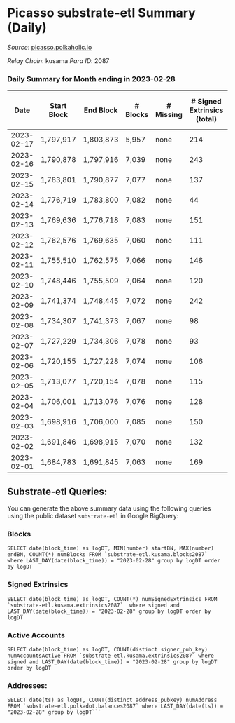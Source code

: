 # Picasso substrate-etl Summary (Daily)

_Source_: [picasso.polkaholic.io](https://picasso.polkaholic.io)

*Relay Chain*: kusama
*Para ID*: 2087



### Daily Summary for Month ending in 2023-02-28


| Date | Start Block | End Block | # Blocks | # Missing | # Signed Extrinsics (total) | # Active Accounts | # Addresses with Balances | # Events | # Transfers | # XCM Transfers In | # XCM Transfers Out |
| ---- | ----------- | --------- | -------- | --------- | --------------------------- | ----------------- | ------------------------- | -------- | ----------- | ------------------ | ------------------- |
| 2023-02-17 | 1,797,917 | 1,803,873 | 5,957 | none  | 214 | 48 |  | 720 | 109  |   |   |
| 2023-02-16 | 1,790,878 | 1,797,916 | 7,039 | none  | 243 | 66 | 2,587 | 18,510 | 2,765  |   |   |
| 2023-02-15 | 1,783,801 | 1,790,877 | 7,077 | none  | 137 | 44 | 2,580 | 17,206 | 2,121  |   |   |
| 2023-02-14 | 1,776,719 | 1,783,800 | 7,082 | none  | 44 | 19 | 2,579 | 15,161 | 652  |   |   |
| 2023-02-13 | 1,769,636 | 1,776,718 | 7,083 | none  | 151 | 38 | 2,569 | 17,569 | 2,326  |   |   |
| 2023-02-12 | 1,762,576 | 1,769,635 | 7,060 | none  | 111 | 42 | 2,551 | 16,204 | 1,349  | 8 ($2,468.07) | 10 ($1,850.65) |
| 2023-02-11 | 1,755,510 | 1,762,575 | 7,066 | none  | 146 | 40 | 2,547 | 16,762 | 1,643  | 8 ($6,177.05) | 8 ($6,832.13) |
| 2023-02-10 | 1,748,446 | 1,755,509 | 7,064 | none  | 120 | 40 | 2,539 | 16,640 | 1,664  | 9 ($6,844.03) | 7 ($1,580.92) |
| 2023-02-09 | 1,741,374 | 1,748,445 | 7,072 | none  | 242 | 57 | 2,532 | 18,663 | 2,860  |   |   |
| 2023-02-08 | 1,734,307 | 1,741,373 | 7,067 | none  | 98 | 35 | 2,526 | 16,350 | 1,548  |   |   |
| 2023-02-07 | 1,727,229 | 1,734,306 | 7,078 | none  | 93 | 42 | 2,518 | 16,092 | 1,270  |   |   |
| 2023-02-06 | 1,720,155 | 1,727,228 | 7,074 | none  | 106 | 49 | 2,504 | 16,299 | 1,461  |   |   |
| 2023-02-05 | 1,713,077 | 1,720,154 | 7,078 | none  | 115 | 33 | 2,499 | 16,487 | 1,527  |   |   |
| 2023-02-04 | 1,706,001 | 1,713,076 | 7,076 | none  | 128 | 45 | 2,490 | 16,580 | 1,553  | 10 ($1,168.70) | 6 ($2,838.27) |
| 2023-02-03 | 1,698,916 | 1,706,000 | 7,085 | none  | 150 | 42 | 2,480 | 17,673 | 2,391  | 14 ($3,864.78) | 24 ($7,107.24) |
| 2023-02-02 | 1,691,846 | 1,698,915 | 7,070 | none  | 132 | 53 | 2,470 | 16,736 | 1,641  | 16 ($9,950.98) | 15 ($2,113.38) |
| 2023-02-01 | 1,684,783 | 1,691,845 | 7,063 | none  | 169 | 58 | 2,457 | 17,684 | 2,285  | 33 ($12,038.53) | 20 ($10,423.43) |

## Substrate-etl Queries:
You can generate the above summary data using the following queries using the public dataset `substrate-etl` in Google BigQuery:


### Blocks
```
SELECT date(block_time) as logDT, MIN(number) startBN, MAX(number) endBN, COUNT(*) numBlocks FROM `substrate-etl.kusama.blocks2087`  where LAST_DAY(date(block_time)) = "2023-02-28" group by logDT order by logDT
```


### Signed Extrinsics
```
SELECT date(block_time) as logDT, COUNT(*) numSignedExtrinsics FROM `substrate-etl.kusama.extrinsics2087`  where signed and LAST_DAY(date(block_time)) = "2023-02-28" group by logDT order by logDT
```


### Active Accounts
```
SELECT date(block_time) as logDT, COUNT(distinct signer_pub_key) numAccountsActive FROM `substrate-etl.kusama.extrinsics2087` where signed and LAST_DAY(date(block_time)) = "2023-02-28" group by logDT order by logDT
```


### Addresses:
```
SELECT date(ts) as logDT, COUNT(distinct address_pubkey) numAddress FROM `substrate-etl.polkadot.balances2087` where LAST_DAY(date(ts)) = "2023-02-28" group by logDT```


